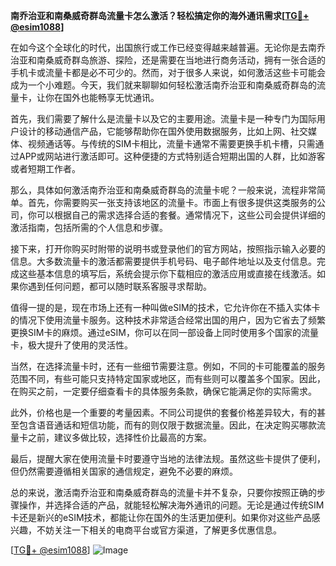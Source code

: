 **南乔治亚和南桑威奇群岛流量卡怎么激活？轻松搞定你的海外通讯需求[[TG💪+ @esim1088](https://t.me/s/esim1088)]**

在如今这个全球化的时代，出国旅行或工作已经变得越来越普遍。无论你是去南乔治亚和南桑威奇群岛旅游、探险，还是需要在当地进行商务活动，拥有一张合适的手机卡或流量卡都是必不可少的。然而，对于很多人来说，如何激活这些卡可能会成为一个小难题。今天，我们就来聊聊如何轻松激活南乔治亚和南桑威奇群岛的流量卡，让你在国外也能畅享无忧通讯。

首先，我们需要了解什么是流量卡以及它的主要用途。流量卡是一种专门为国际用户设计的移动通信产品，它能够帮助你在国外使用数据服务，比如上网、社交媒体、视频通话等。与传统的SIM卡相比，流量卡通常不需要更换手机卡槽，只需通过APP或网站进行激活即可。这种便捷的方式特别适合短期出国的人群，比如游客或者短期工作者。

那么，具体如何激活南乔治亚和南桑威奇群岛的流量卡呢？一般来说，流程非常简单。首先，你需要购买一张支持该地区的流量卡。市面上有很多提供这类服务的公司，你可以根据自己的需求选择合适的套餐。通常情况下，这些公司会提供详细的激活指南，包括所需的个人信息和步骤。

接下来，打开你购买时附带的说明书或登录他们的官方网站，按照指示输入必要的信息。大多数流量卡的激活都需要提供手机号码、电子邮件地址以及支付信息。完成这些基本信息的填写后，系统会提示你下载相应的激活应用或直接在线激活。如果你遇到任何问题，都可以随时联系客服寻求帮助。

值得一提的是，现在市场上还有一种叫做eSIM的技术，它允许你在不插入实体卡的情况下使用流量卡服务。这种技术非常适合经常出国的用户，因为它省去了频繁更换SIM卡的麻烦。通过eSIM，你可以在同一部设备上同时使用多个国家的流量卡，极大提升了使用的灵活性。

当然，在选择流量卡时，还有一些细节需要注意。例如，不同的卡可能覆盖的服务范围不同，有些可能只支持特定国家或地区，而有些则可以覆盖多个国家。因此，在购买之前，一定要仔细查看卡的具体服务条款，确保它能满足你的实际需求。

此外，价格也是一个重要的考量因素。不同公司提供的套餐价格差异较大，有的甚至包含语音通话和短信功能，而有的则仅限于数据流量。因此，在决定购买哪款流量卡之前，建议多做比较，选择性价比最高的方案。

最后，提醒大家在使用流量卡时要遵守当地的法律法规。虽然这些卡提供了便利，但仍然需要遵循相关国家的通信规定，避免不必要的麻烦。

总的来说，激活南乔治亚和南桑威奇群岛的流量卡并不复杂，只要你按照正确的步骤操作，并选择合适的产品，就能轻松解决海外通讯的问题。无论是通过传统SIM卡还是新兴的eSIM技术，都能让你在国外的生活更加便利。如果你对这些产品感兴趣，不妨关注一下相关的电商平台或官方渠道，了解更多优惠信息。

[[TG💪+ @esim1088](https://t.me/s/esim1088)] 
![Image](https://i.postimg.cc/4NQfJmqS/Snipaste-2025-05-13-00-14-12.png)